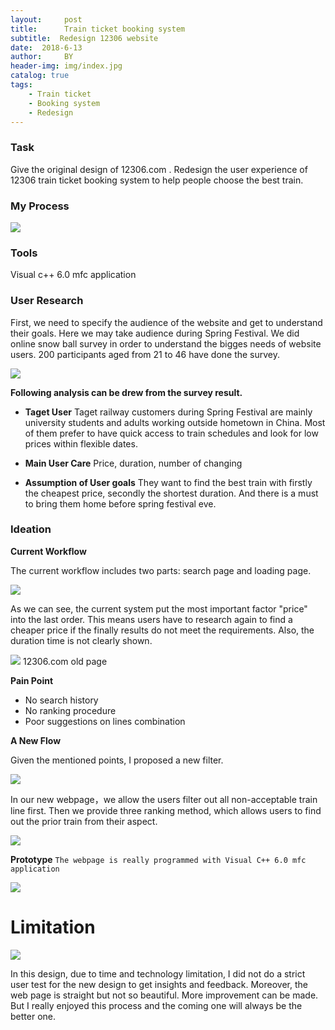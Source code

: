 ```yaml
---
layout:     post
title:      Train ticket booking system
subtitle:  Redesign 12306 website
date:  2018-6-13
author:     BY
header-img: img/index.jpg
catalog: true
tags:
    - Train ticket
    - Booking system
    - Redesign
---
```


### Task 
Give the original design of 12306.com . Redesign the user experience of 12306 train ticket booking system to help people choose the best train.

### My Process
![](https://wxintian.github.io/img/组图.png)
### Tools
Visual c++ 6.0 mfc application

### User Research
First, we need to specify the audience of the website and get to understand their goals. Here we may take audience during Spring Festival.
We did online snow ball survey in order to understand the bigges needs of website users. 200 participants aged from 21 to 46 have done the survey.

![](https://wxintian.github.io/img/gai.png)

**Following analysis can be drew from the survey result.**

 * **Taget User**
Taget railway customers during Spring Festival are mainly university students and adults working outside hometown in China. Most of them prefer to have quick access to train schedules and look for low prices within flexible dates.

 * **Main User Care**
Price, duration, number of changing

 * **Assumption of User goals**
They want to find the best train with firstly the cheapest price, secondly the shortest duration. And there is a must to bring them home before spring festival eve.

### Ideation

**Current Workflow**

The current workflow includes two parts: search page and loading page. 

![](https://wxintian.github.io/img/Diagram.png)


As we can see, the current system put the most important factor "price" into the last order. This means users have to research again to find a cheaper price if the finally results do not meet the requirements. Also, the duration time is not clearly shown.

![](https://wxintian.github.io/img/车票.png)
12306.com old page

**Pain Point**
 * No search history
 * No ranking procedure
 * Poor suggestions on lines combination

**A New Flow**

Given the mentioned points, I proposed a new filter.

![](https://wxintian.github.io/img/iagram2.png)

In our new webpage，we allow the users filter out all non-acceptable train line first. Then we provide three ranking method, which allows users to find out the prior train from their aspect.

![](https://wxintian.github.io/img/dierge.png)

**Prototype**
`The webpage is really programmed with Visual C++ 6.0 mfc application`

![](https://wxintian.github.io/img/成品.png)


# Limitation

![](https://wxintian.github.io/img/书面_副本.jpg)

In this design, due to time and technology limitation, I did not do a strict user test for the new design to get insights and feedback. Moreover, the web page is straight but not so beautiful. More improvement can be made. But I really enjoyed this process and the coming one will always be the better one.

      
